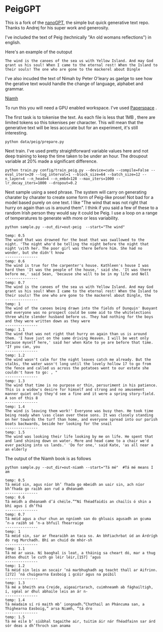 

# PeigGPT

This is a fork of the [nanoGPT](https://github.com/karpathy/nanoGPT), the simple but quick generative text repo. Thanks to Andrej for his super work and generosity.

I've included the text of Peig (technically "An old womans reflections") in english. 

Here's an example of the outoput 
```
The wind is the canoes of the sea us with Yellow Island. And may God grant us his soul! When I came to the eternal rest! When the Island to their souls! The one who are gone to the mackerel about Dingle
```

I've also incuded the text of Nimah by Peter O'leary as gaelge to see how the gerative text would handle the change of language, alphabet and grammar. 

[Niamh](https://www.gutenberg.org/ebooks/50913)

To run this you will need a GPU enabled workspace. I've used [Paperspace](http://www.paperspace.com) .

The first task is to tokenise the text. As each file is less that 1MB , there are limited tokens so this tokenises per character. This will mean that the generative text will be less accurate but for an experiment, it's still interesting.

```
python data/peig/prepare.py 
```

Next train. I've used pretty straightforward variable values here and not deep training to keep the time taken to be under an hour.  The droupout variable at 20% made a significant difference. 

```
python train.py config/train_peig.py --device=cuda --compile=False --eval_iters=20 --log_interval=1 --block_size=64 --batch_size=12 --n_layer=4 --n_head=4 --n_embd=128 --max_iters=1000 --lr_decay_iters=1000 --dropout=0.2
```

Next sample using a seed phrase. The system will carry on generating charater by charater to create some form of Peig-like prose! Not bad for a model based purely on one text.  I like "The wind that was not right that hurry on again than us is around them". I think if you said a few of these to a random Irish person they would say it could be Peig. I use a loop on a range of temperatures to generate with more or less variability. 

```
python sample.py --out_dir=out-peig  --start="The wind"
```

```
temp: 0.5
The wind that was drowned for the boat that was swallowed to the night. 'The night who'd be telling the night before the night that night \vith her. The poor girl was there before him. She had no wonder, but she didn't know
---------------
temp: 0.6
The wind is true for the carpenter's house. Kathleen's house I was hard then 'It was the people of the house,' said she. 'It was there before me,' said Sean, 'because she will to be in my life and Nell
---------------
temp: 0.7
The wind is the canoes of the sea us with Yellow Island. And may God grant us his soul! When I came to the eternal rest! When the Island to their souls! The one who are gone to the mackerel about Dingle, the
---------------
temp: 1
The wind of the canoes being drawn into the fields of Dunquin' Buoyant and everyone was no prospect could be some aid to the whitelections three white slender husband before us. They had nothing for the boys and they were written down as they were
---------------
temp: 1.1
The wind that was not right that hurry on again than us is around them. 'I have just on the same driving Heaven. I will be west only because myself here,' said her when Kate to ye are before that time. 'If you can, you
---------------
temp: 1.2
The wind wasn't calm for the night leaves catch me already. But the stalks, the water wasn't long until the lovely hollow 17 to go from the fence and called us across the potatoes went to our estate she couldn't have to go: , "
---------------
temp: 1.3
The wind that time is no purpose or thin, persuriment in his patience. This is a widow's desire for himself and strong and no amusement manner quiet only they'd see a fine and it were a spring story-field. A son of this 8
---------------
temp: 1.4
The wind is leaving them work!' Everyone was busy then. He took time being ready when \vas clean over these sons. It was closely standing on her towards the turf than home, and everyone spread into our parish boats backwards, beside her looking for the snail
---------------
temp: 1.5
The wind was looking their life looking by me on life. He spent that and land shining down on water. More and head came to a chair we'd ever packing into us lands.' 'Do for one,' said Kate, 'as all near a an elderly
```

The output of the Niamh book is as follows

```
python sample.py --out_dir=out-niamh --start="Tá mé"  #Tá mé means I am
```

```
temp: 0.5
Tá méid sin, agus níor bh’ fhada go mbeidh an uair sin, ach níor bh’fhada go raibh aon rud a dhéanamh
---------------
temp: 0.6
Tá méidh a dhéanamh d’á chéile.”“Ní fhéadfaidís an chailís ó shin a bhí agus í dh’fhá
---------------
temp: 0.7
Tá méid agus a chur chun an ngníomh san do ghluais agusadh an gcuma ’n-a raibh sé ’n-a bhfuil fhearraige
---------------
temp: 1
Tá méid sin, sar ar fhearaibh an taca so. An bhFiachrbat úd an Árdrígh do rug Murchadh. Bhí an chuid de mhór-sh
---------------
temp: 1.1
Tá mé ar uasa. Ní baoghal is leat, a tháinig sa cheart dó, mar a thug áthas dhuit le cuth go léir léir,[157] ‘agus
---------------
temp: 1.2
Tá méid sin leis an socair ’ná marbhughadh ag teacht thall ar Aifrinn.[272] ’ná chuigearna Easboig i gcóir agus na poibil
---------------
temp: 1.3
Tá mé a bheith ana Creide, aigeairtarach, cuimhneamh ab fághailtigh, í, sgéal ar dhul abhaile leis an ár n-
---------------
temp: 1.4
Tá méadaim sí ró maith mb’ iongnadh.“Chathail an Pháncuma san, a Thighearna Easboig,” arsa Niamh, “tá dro
---------------
temp: 1.5
Tá mé eile b’ siúbhal tagaithe air, tuitim áir nár fhéadfainn sar árd sór deas a dh’fhroch san anama
```
